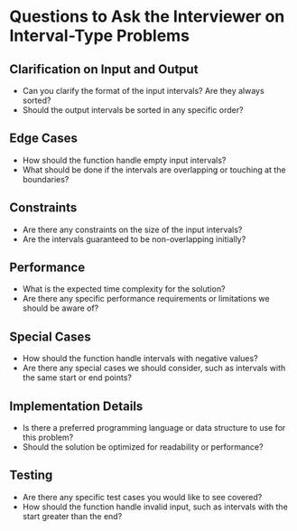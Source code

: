 # Questions to Ask the Interviewer on Interval-Type Problems

## Clarification on Input and Output
- Can you clarify the format of the input intervals? Are they always sorted?
- Should the output intervals be sorted in any specific order?

## Edge Cases
- How should the function handle empty input intervals?
- What should be done if the intervals are overlapping or touching at the boundaries?

## Constraints
- Are there any constraints on the size of the input intervals?
- Are the intervals guaranteed to be non-overlapping initially?

## Performance
- What is the expected time complexity for the solution?
- Are there any specific performance requirements or limitations we should be aware of?

## Special Cases
- How should the function handle intervals with negative values?
- Are there any special cases we should consider, such as intervals with the same start or end points?

## Implementation Details
- Is there a preferred programming language or data structure to use for this problem?
- Should the solution be optimized for readability or performance?

## Testing
- Are there any specific test cases you would like to see covered?
- How should the function handle invalid input, such as intervals with the start greater than the end?